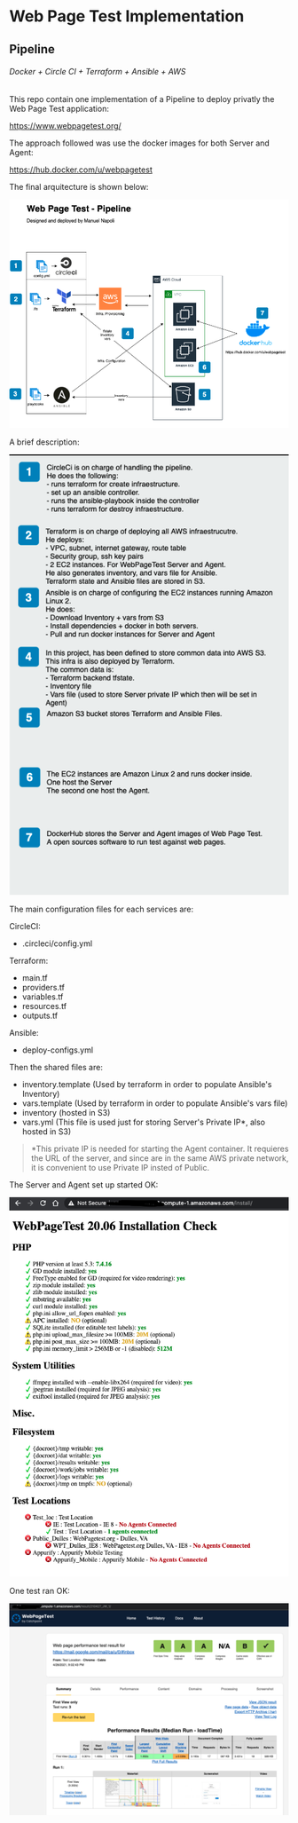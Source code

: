 # Web Page Test Implementation
## Pipeline
###### Docker + Circle CI + Terraform + Ansible + AWS

This repo contain one implementation of a Pipeline to deploy privatly the Web Page Test application:

https://www.webpagetest.org/


The approach followed was use the docker images for both Server and Agent:

https://hub.docker.com/u/webpagetest


The final arquitecture is shown below:

![Arquitecture Image](https://github.com/manunapo/webpagetest-cicd/blob/main/Arquitecture.png)


A brief description:

![Description Image](https://github.com/manunapo/webpagetest-cicd/blob/main/Description.png)

The main configuration files for each services are:

CircleCI:
- .circleci/config.yml

Terraform:
- main.tf
- providers.tf
- variables.tf
- resources.tf
- outputs.tf

Ansible:
- deploy-configs.yml


Then the shared files are:
- inventory.template (Used by terraform in order to populate Ansible's Inventory)
- vars.template (Used by terraform in order to populate Ansible's vars file)
- inventory (hosted in S3)
- vars.yml (This file is used just for storing Server's Private IP*, also hosted in S3)

> *This private IP is needed for starting the Agent container. It requieres the URL of the server, and since are in the same AWS private network, it is convenient to use Private IP insted of Public.


The Server and Agent set up started OK:

![Arquitecture Image](https://github.com/manunapo/webpagetest-cicd/blob/main/ServerInstall.png)


One test ran OK:

![Description Image](https://github.com/manunapo/webpagetest-cicd/blob/main/OneTest.png)